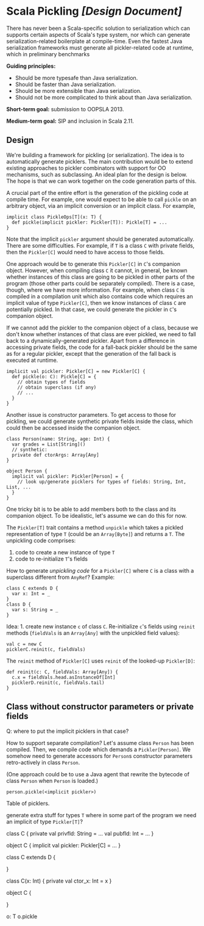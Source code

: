 
# Scala Pickling _[Design Document]_

<!-- Serialization, or _pickling_ in Scala has always depended Java-based
frameworks or libraries-- most famously, the JVM's built-in runtime
serialization. Most of these frameworks automatically take care of serialization for the
programmer, but do so at runtime, incurring a considerable runtime performance hit.

Pickler combinators have been long been thought of as the most robust approach
to serialization in functional languages. Pickler combinators compose
elegantly, but are considered a major source of boilerplate to manually write. -->

There has never been a Scala-specific solution to serialization which can
supports certain aspects of Scala's type system, nor which can generate
serialization-related boilerplate at compile-time. Even the fastest Java
serialization frameworks must generate all pickler-related code at runtime,
which in preliminary benchmarks

**Guiding principles:**

- Should be more typesafe than Java serialization.
- Should be faster than Java serialization.
- Should be more extensible than Java serialization.
- Should not be more complicated to think about than Java serialization.

**Short-term goal:** submission to OOPSLA 2013.

**Medium-term goal:** SIP and inclusion in Scala 2.11.

## Design

We're building a framework for pickling (or serialization). The idea is to
automatically generate picklers. The main contribution would be to extend
existing approaches to pickler combinators with support for OO mechanisms,
such as subclassing. An ideal plan for the design is below. The hope is that
we can work together on the code generation parts of this.

A crucial part of the entire effort is the generation of the pickling code at
compile time. For example, one would expect to be able to call `pickle` on an
arbitrary object, via an implicit conversion or an implicit class. For
example,

    implicit class PickleOps[T](x: T) {
      def pickle(implicit pickler: Pickler[T]): Pickle[T] = ...
    }

Note that the implicit `pickler` argument should be generated automatically.
There are some difficulties. For example, if `T` is a class `C` with private
fields, then the `Pickler[C]` would need to have access to those fields.

One approach would be to generate this `Pickler[C]` in `C`'s companion object.
However, when compiling class `C` it cannot, in general, be known whether
instances of this class are going to be pickled in other parts of the program
(those other parts could be separately compiled). There is a case, though,
where we have more information. For example, when class `C` is compiled in a
compilation unit which also contains code which requires an implicit value of
type `Pickler[C]`, then we know instances of class `C` are potentially
pickled. In that case, we could generate the pickler in `C`'s companion
object.

If we cannot add the pickler to the companion object of a class, because we
don't know whether instances of that class are ever pickled, we need to fall
back to a dynamically-generated pickler. Apart from a difference in accessing
private fields, the code for a fall-back pickler should be the same as for a
regular pickler, except that the generation of the fall back is executed at
runtime.

    implicit val pickler: Pickler[C] = new Pickler[C] {
      def pickle(o: C): Pickle[C] = {
        // obtain types of fields
        // obtain superclass (if any)
        // ...
      }
    }

Another issue is constructor parameters. To get access to those for pickling,
we could generate synthetic private fields inside the class, which could then
be accessed inside the companion object.

    class Person(name: String, age: Int) {
      var grades = List[String]()
      // synthetic:
      private def ctorArgs: Array[Any]
    }

    object Person {
      implicit val pickler: Pickler[Person] = {
        // look up/generate picklers for types of fields: String, Int, List, ...
      }
    }

One tricky bit is to be able to add members both to the class and its
companion object. To be idealistic, let's assume we can do this for now.

The `Pickler[T]` trait contains a method `unpickle` which takes a pickled
representation of type `T` (could be an `Array[Byte]`) and returns a `T`. The
unpickling code comprises:

  1. code to create a new instance of type `T`
  2. code to re-initialize `T`'s fields

How to generate _unpickling code_ for a `Pickler[C]` where `C` is a class with
a superclass different from `AnyRef`? Example:

    class C extends D {
      var x: Int = _
    }
    class D {
      var s: String = _
    }

Idea: 1. create new instance `c` of class `C`. Re-initialize `c`'s fields
using `reinit` methods (`fieldVals` is an `Array[Any]` with the unpickled
field values):

    val c = new C
    picklerC.reinit(c, fieldVals)

The `reinit` method of `Pickler[C]` uses `reinit` of the looked-up
`Pickler[D]`:

    def reinit(c: C, fieldVals: Array[Any]) {
      c.x = fieldVals.head.asInstanceOf[Int]
      picklerD.reinit(c, fieldVals.tail)
    }



## Class without constructor parameters or private fields

Q: where to put the implicit picklers in that case?





How to support separate compilation? Let's assume class `Person` has been
compiled. Then, we compile code which demands a `Pickler[Person]`. We somehow
need to generate accessors for `Person`s constructor parameters retro-actively
in class `Person`.

(One approach could be to use a Java agent that rewrite the bytecode of class
`Person` when `Person` is loaded.)


    person.pickle(<implicit pickler>)


Table of picklers.


generate extra stuff for types `T` where in some part of the program we need
an implicit of type `Pickler[T]`?





class C {
  private val privfld: String = ...
  val pubfld: Int = ...
}

object C {
  implicit val pickler: Pickler[C] = ...
}


class C extends D {

}


class C(x: Int) {
  private val ctor_x: Int = x
}

object C {

}


o: T
o.pickle

